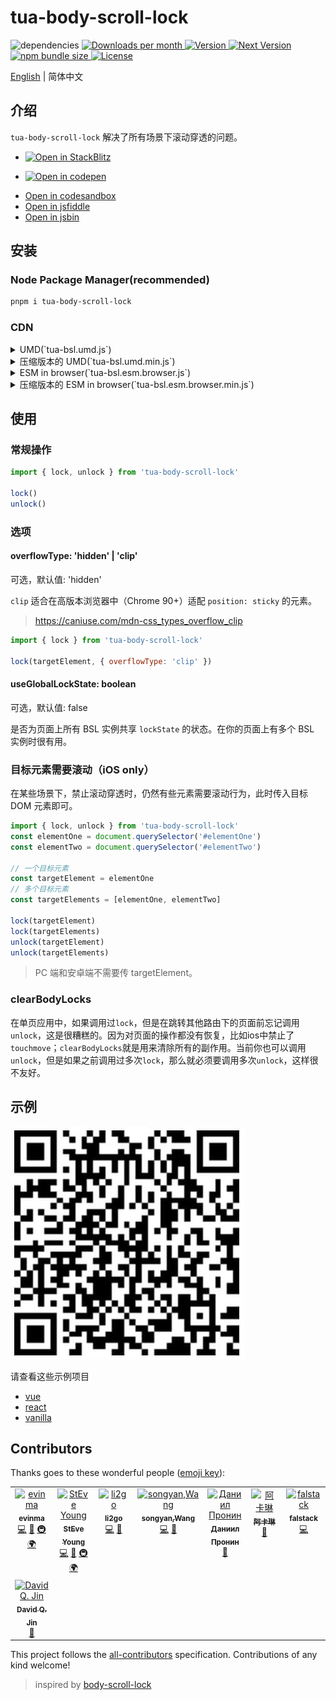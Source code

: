 # tua-body-scroll-lock

<img src="https://img.shields.io/badge/dependencies-none-green.svg" alt="dependencies">
<a href="https://www.npmjs.com/package/tua-body-scroll-lock" target="_blank">
  <img src="https://badgen.net/npm/dm/tua-body-scroll-lock" alt="Downloads per month">
  <img src="https://img.shields.io/npm/v/tua-body-scroll-lock.svg" alt="Version">
  <img src="https://img.shields.io/npm/v/tua-body-scroll-lock/next.svg" alt="Next Version">
  <img src="https://img.shields.io/bundlephobia/minzip/tua-body-scroll-lock" alt="npm bundle size">
  <img src="https://img.shields.io/npm/l/tua-body-scroll-lock.svg" alt="License">
</a>

[English](./README.md) | 简体中文

## 介绍
`tua-body-scroll-lock` 解决了所有场景下滚动穿透的问题。


- <a href="https://stackblitz.com/edit/js-vixsu9?file=index.js">
  <img
    width="160"
    alt="Open in StackBlitz"
    src="https://developer.stackblitz.com/img/open_in_stackblitz.svg"
  />
</a>

- <a href="https://codepen.io/buptsteve-the-encoder/pen/QWJmJxB">
  <img
    width="160"
    alt="Open in codepen"
    src="https://assets.codepen.io/t-1/codepen-logo.svg"
  />
</a>

- <a href="https://codesandbox.io/s/o73z4jy5q9">Open in codesandbox</a>
- <a href="https://jsfiddle.net/buptsteve/6u8g3Lf5/">Open in jsfiddle</a>
- <a href="https://jsbin.com/cafiful/edit?output">Open in jsbin</a>


## 安装
### Node Package Manager(recommended)

```bash
pnpm i tua-body-scroll-lock
```

### CDN
<details>
<summary>UMD(`tua-bsl.umd.js`)</summary>

```html
<!-- unpkg -->
<script src="https://unpkg.com/tua-body-scroll-lock/dist/tua-bsl.umd.js"></script>

<!-- jsdelivr -->
<script src="https://cdn.jsdelivr.net/npm/tua-body-scroll-lock/dist/tua-bsl.umd.js"></script>
```

</details>

<details>
<summary>压缩版本的 UMD(`tua-bsl.umd.min.js`)</summary>

```html
<!-- unpkg -->
<script src="https://unpkg.com/tua-body-scroll-lock"></script>

<!-- jsdelivr -->
<script src="https://cdn.jsdelivr.net/npm/tua-body-scroll-lock"></script>
```

</details>

<details>
<summary>ESM in browser(`tua-bsl.esm.browser.js`)</summary>

```html
<!-- unpkg -->
<script type="module">
  import { lock, unlock } from 'https://unpkg.com/tua-body-scroll-lock/dist/tua-bsl.esm.browser.js'

  lock()
  unlock()
</script>

<!-- jsdelivr -->
<script type="module">
  import { lock, unlock } from 'https://cdn.jsdelivr.net/npm/tua-body-scroll-lock/dist/tua-bsl.esm.browser.js'

  lock()
  unlock()
</script>
```

</details>

<details>
<summary>压缩版本的 ESM in browser(`tua-bsl.esm.browser.min.js`)</summary>

```html
<!-- unpkg -->
<script type="module">
  import { lock, unlock } from 'https://unpkg.com/tua-body-scroll-lock/dist/tua-bsl.esm.browser.min.js'

  lock()
  unlock()
</script>

<!-- jsdelivr -->
<script type="module">
  import { lock, unlock } from 'https://cdn.jsdelivr.net/npm/tua-body-scroll-lock/dist/tua-bsl.esm.browser.min.js'

  lock()
  unlock()
</script>
```

</details>

## 使用
### 常规操作

```js
import { lock, unlock } from 'tua-body-scroll-lock'

lock()
unlock()
```

### 选项
#### overflowType: 'hidden' | 'clip'

可选，默认值: 'hidden'

`clip` 适合在高版本浏览器中（Chrome 90+）适配 `position: sticky` 的元素。

> https://caniuse.com/mdn-css_types_overflow_clip

```js
import { lock } from 'tua-body-scroll-lock'

lock(targetElement, { overflowType: 'clip' })
```

#### useGlobalLockState: boolean

可选，默认值: false

是否为页面上所有 BSL 实例共享 `lockState` 的状态。在你的页面上有多个 BSL 实例时很有用。

### 目标元素需要滚动（iOS only）
在某些场景下，禁止滚动穿透时，仍然有些元素需要滚动行为，此时传入目标 DOM 元素即可。

```js
import { lock, unlock } from 'tua-body-scroll-lock'
const elementOne = document.querySelector('#elementOne')
const elementTwo = document.querySelector('#elementTwo')

// 一个目标元素
const targetElement = elementOne
// 多个目标元素
const targetElements = [elementOne, elementTwo]

lock(targetElement)
lock(targetElements)
unlock(targetElement)
unlock(targetElements)
```

> PC 端和安卓端不需要传 targetElement。

### clearBodyLocks
在单页应用中，如果调用过`lock`，但是在跳转其他路由下的页面前忘记调用`unlock`，这是很糟糕的。因为对页面的操作都没有恢复，比如ios中禁止了`touchmove`；`clearBodyLocks`就是用来清除所有的副作用。当前你也可以调用`unlock`，但是如果之前调用过多次`lock`，那么就必须要调用多次`unlock`，这样很不友好。

## 示例

![bodyScrollLock](./tua-bsl.jpg)

请查看这些示例项目
- [vue](./examples/vue/)
- [react](./examples/react/)
- [vanilla](./examples/vanilla/)

## Contributors

Thanks goes to these wonderful people ([emoji key](https://allcontributors.org/docs/en/emoji-key)):

<!-- ALL-CONTRIBUTORS-LIST:START - Do not remove or modify this section -->
<!-- prettier-ignore-start -->
<!-- markdownlint-disable -->
<table>
  <tbody>
    <tr>
      <td align="center" valign="top" width="14.28%"><a href="https://github.com/evinma"><img src="https://avatars2.githubusercontent.com/u/16096567?v=4?s=100" width="100px;" alt="evinma"/><br /><sub><b>evinma</b></sub></a><br /><a href="https://github.com/tuax/tua-body-scroll-lock/commits?author=evinma" title="Code">💻</a> <a href="https://github.com/tuax/tua-body-scroll-lock/commits?author=evinma" title="Documentation">📖</a> <a href="#infra-evinma" title="Infrastructure (Hosting, Build-Tools, etc)">🚇</a> <a href="#translation-evinma" title="Translation">🌍</a></td>
      <td align="center" valign="top" width="14.28%"><a href="https://buptsteve.github.io"><img src="https://avatars2.githubusercontent.com/u/11501493?v=4?s=100" width="100px;" alt="StEve Young"/><br /><sub><b>StEve Young</b></sub></a><br /><a href="https://github.com/tuax/tua-body-scroll-lock/commits?author=BuptStEve" title="Code">💻</a> <a href="https://github.com/tuax/tua-body-scroll-lock/commits?author=BuptStEve" title="Documentation">📖</a> <a href="#infra-BuptStEve" title="Infrastructure (Hosting, Build-Tools, etc)">🚇</a> <a href="#translation-BuptStEve" title="Translation">🌍</a></td>
      <td align="center" valign="top" width="14.28%"><a href="https://github.com/li2go"><img src="https://avatars2.githubusercontent.com/u/11485337?v=4?s=100" width="100px;" alt="li2go"/><br /><sub><b>li2go</b></sub></a><br /><a href="https://github.com/tuax/tua-body-scroll-lock/commits?author=li2go" title="Code">💻</a> <a href="https://github.com/tuax/tua-body-scroll-lock/issues?q=author%3Ali2go" title="Bug reports">🐛</a></td>
      <td align="center" valign="top" width="14.28%"><a href="https://github.com/feitiange"><img src="https://avatars3.githubusercontent.com/u/7125157?v=4?s=100" width="100px;" alt="songyan,Wang"/><br /><sub><b>songyan,Wang</b></sub></a><br /><a href="https://github.com/tuax/tua-body-scroll-lock/commits?author=feitiange" title="Code">💻</a> <a href="https://github.com/tuax/tua-body-scroll-lock/issues?q=author%3Afeitiange" title="Bug reports">🐛</a></td>
      <td align="center" valign="top" width="14.28%"><a href="https://grawl.ru/"><img src="https://avatars2.githubusercontent.com/u/846774?v=4?s=100" width="100px;" alt="Даниил Пронин"/><br /><sub><b>Даниил Пронин</b></sub></a><br /><a href="https://github.com/tuax/tua-body-scroll-lock/issues?q=author%3AGrawl" title="Bug reports">🐛</a></td>
      <td align="center" valign="top" width="14.28%"><a href="https://github.com/magic-akari"><img src="https://avatars0.githubusercontent.com/u/7829098?v=4?s=100" width="100px;" alt="阿卡琳"/><br /><sub><b>阿卡琳</b></sub></a><br /><a href="https://github.com/tuax/tua-body-scroll-lock/issues?q=author%3Amagic-akari" title="Bug reports">🐛</a></td>
      <td align="center" valign="top" width="14.28%"><a href="http://calibur.tv"><img src="https://avatars.githubusercontent.com/u/16357724?v=4?s=100" width="100px;" alt="falstack"/><br /><sub><b>falstack</b></sub></a><br /><a href="https://github.com/tuax/tua-body-scroll-lock/commits?author=falstack" title="Code">💻</a></td>
    </tr>
    <tr>
      <td align="center" valign="top" width="14.28%"><a href="https://github.com/hustlelikeaboss"><img src="https://avatars.githubusercontent.com/u/25436661?v=4?s=100" width="100px;" alt="David Q. Jin"/><br /><sub><b>David Q. Jin</b></sub></a><br /><a href="https://github.com/tuax/tua-body-scroll-lock/issues?q=author%3Ahustlelikeaboss" title="Bug reports">🐛</a></td>
    </tr>
  </tbody>
</table>

<!-- markdownlint-restore -->
<!-- prettier-ignore-end -->

<!-- ALL-CONTRIBUTORS-LIST:END -->

This project follows the [all-contributors](https://github.com/all-contributors/all-contributors) specification. Contributions of any kind welcome!

> inspired by [body-scroll-lock](https://github.com/willmcpo/body-scroll-lock)
